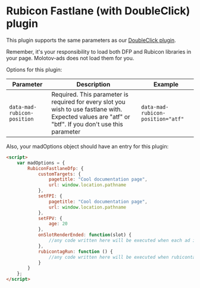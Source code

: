 # Rubicon Fastlane (with DoubleClick) plugin

This plugin supports the same parameters as our [DoubleClick plugin](/src/plugins/doubleclick).

Remember, it's your responsibility to load both DFP and Rubicon libraries in your page. Molotov-ads does not load them for you.

Options for this plugin:

| Parameter | Description | Example
| --- | --- | ---
| `data-mad-rubicon-position` | Required. This parameter is required for every slot you wish to use fastlane with. Expected values are "atf" or "btf". If you don't use this parameter  | `data-mad-rubicon-position="atf"`

Also, your madOptions object should have an entry for this plugin:

```HTML
<script>
    var madOptions = {
        RubiconFastlaneDfp: {
            customTargets: {
                pagetitle: "Cool documentation page",
                url: window.location.pathname
            },
            setFPI: {
                pagetitle: "Cool documentation page",
                url: window.location.pathname
            },
            setFPV: {
                age: 20
            },
            onSlotRenderEnded: function(slot) {
                //any code written here will be executed when each ad is loaded by DFP.
            },
            rubicontagRun: function () {
                //any code written here will be executed when rubicontag.run is called.
            }
        }
    };
</script>
```
